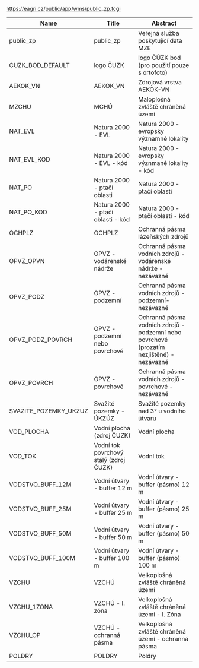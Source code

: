 https://eagri.cz/public/app/wms/public_zp.fcgi

|Name|Title|Abstract|
|--|--|--|
|public_zp|public_zp|Veřejná služba poskytující data MZE|
|CUZK_BOD_DEFAULT|logo ČUZK|logo ČÚZK bod (pro použití pouze s ortofoto)|
|AEKOK_VN|AEKOK_VN|Zdrojová vrstva AEKOK-VN|
|MZCHU|MCHÚ|Maloplošná zvláště chráněná území|
|NAT_EVL|Natura 2000 - EVL|Natura 2000 - evropsky významné lokality|
|NAT_EVL_KOD|Natura 2000 - EVL - kód|Natura 2000 - evropsky význmané lokality - kód|
|NAT_PO|Natura 2000 - ptačí oblasti|Natura 2000 - ptačí oblasti|
|NAT_PO_KOD|Natura 2000 - ptačí oblasti - kód|Natura 2000 - ptačí oblasti - kód|
|OCHPLZ|OCHPLZ|Ochranná pásma lázeňských zdrojů|
|OPVZ_OPVN|OPVZ - vodárenské nádrže|Ochranná pásma vodních zdrojů - vodárenské nádrže - nezávazné|
|OPVZ_PODZ|OPVZ - podzemní|Ochranná pásma vodních zdrojů - podzemní- nezávazné|
|OPVZ_PODZ_POVRCH|OPVZ - podzemní nebo povrchové|Ochranná pásma vodních zdrojů - podzemní nebo povrchové (prozatím nezjištěné) - nezávazné|
|OPVZ_POVRCH|OPVZ - povrchové|Ochranná pásma vodních zdrojů - povrchové - nezávazné|
|SVAZITE_POZEMKY_UKZUZ|Svažité pozemky - ÚKZÚZ|Svažité pozemky nad 3° u vodního útvaru|
|VOD_PLOCHA|Vodní plocha (zdroj ČUZK)|Vodní plocha|
|VOD_TOK|Vodní tok povrchový stálý (zdroj ČUZK)|Vodní tok|
|VODSTVO_BUFF_12M|Vodní útvary - buffer 12 m|Vodní útvary - buffer (pásmo) 12 m|
|VODSTVO_BUFF_25M|Vodní útvary - buffer 25 m|Vodní útvary - buffer (pásmo) 25 m|
|VODSTVO_BUFF_50M|Vodní útvary - buffer 50 m|Vodní útvary - buffer (pásmo) 50 m|
|VODSTVO_BUFF_100M|Vodní útvary - buffer 100 m|Vodní útvary - buffer (pásmo) 100 m|
|VZCHU|VZCHÚ|Velkoplošná zvláště chráněná území|
|VZCHU_1ZONA|VZCHÚ - I. zóna|Velkoplošná zvláště chráněná území - I. Zóna|
|VZCHU_OP|VZCHÚ - ochranná pásma|Velkoplošná zvláště chráněná území - ochranná pásma|
|POLDRY|POLDRY|Poldry|
